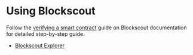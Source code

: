 ---
---

# Using Blockscout

Follow the [verifying a smart contract](https://docs.blockscout.com/for-users/verifying-a-smart-contract) guide on Blockscout documentation for detailed step-by-step guide.

- [Blockscout Explorer](https://blockscout.com/xdai/mainnet/)